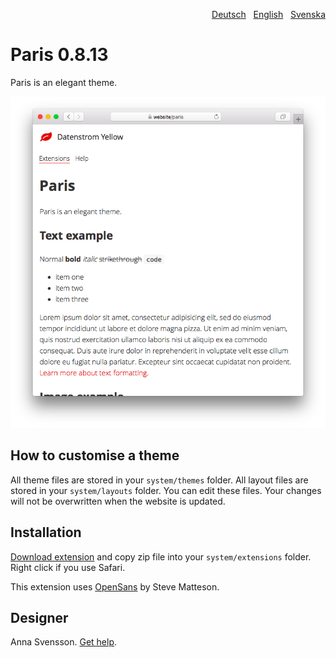 <p align="right"><a href="README-de.md">Deutsch</a> &nbsp; <a href="README.md">English</a> &nbsp; <a href="README-sv.md">Svenska</a></p>

# Paris 0.8.13

Paris is an elegant theme.

<p align="center"><img src="paris-screenshot.png?raw=true" alt="Screenshot"></p>

## How to customise a theme

All theme files are stored in your `system/themes` folder. All layout files are stored in your `system/layouts` folder. You can edit these files. Your changes will not be overwritten when the website is updated.

## Installation

[Download extension](https://github.com/annaesvensson/yellow-paris/archive/main.zip) and copy zip file into your `system/extensions` folder. Right click if you use Safari.

This extension uses [OpenSans](https://fonts.google.com/specimen/Open+Sans) by Steve Matteson.

## Designer

Anna Svensson. [Get help](https://datenstrom.se/yellow/help/).
